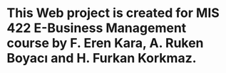 # This Web project is created for MIS 422 E-Business Management course by F. Eren Kara, A. Ruken Boyacı and H. Furkan Korkmaz.
